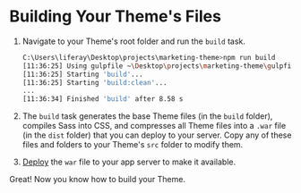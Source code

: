 # Building Your Theme's Files

1. Navigate to your Theme's root folder and run the `build` task.

    ```bash
    C:\Users\liferay\Desktop\projects\marketing-theme>npm run build
    [11:36:25] Using gulpfile ~\Desktop\projects\marketing-theme\gulpfile.js
    [11:36:25] Starting 'build'...
    [11:36:25] Starting 'build:clean'...
    ...
    [11:36:34] Finished 'build' after 8.58 s
    ```

1. The `build` task generates the base Theme files (in the `build` folder), compiles Sass into CSS, and compresses all Theme files into a `.war` file (in the `dist` folder) that you can deploy to your server. Copy any of these files and folders to your Theme's `src` folder to modify them.
1. [Deploy](./deploying-themes.md) the `war` file to your app server to make it available.

Great! Now you know how to build your Theme.